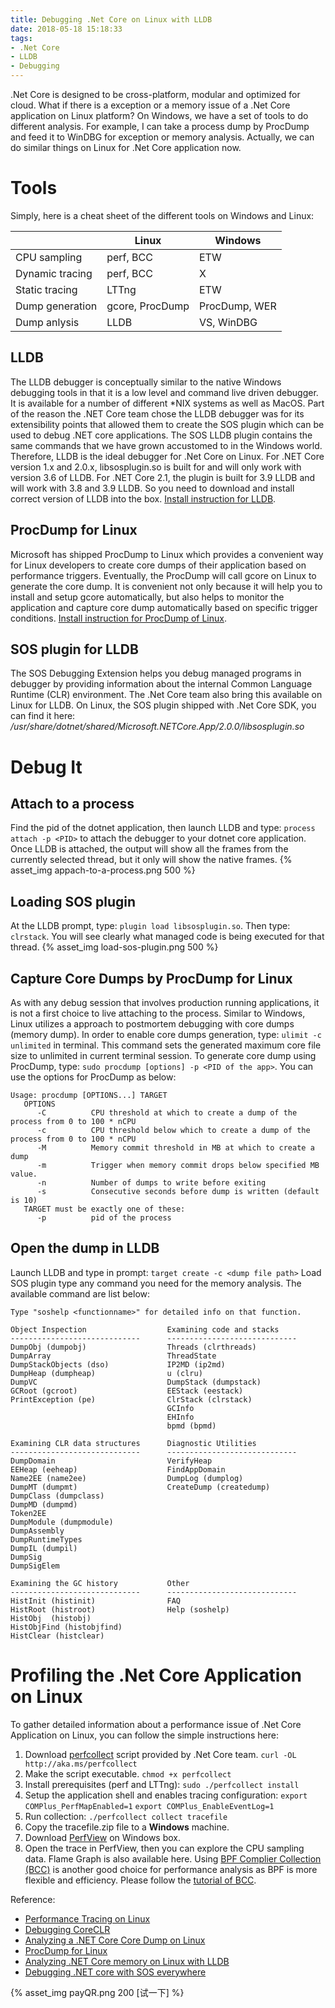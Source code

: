 ```yaml
---
title: Debugging .Net Core on Linux with LLDB
date: 2018-05-18 15:18:33
tags:
- .Net Core
- LLDB
- Debugging
---
```

.Net Core is designed to be cross-platform, modular and optimized for cloud. What if there is a exception or a memory issue of a .Net Core application on Linux platform? On Windows, we have a set of tools to do different analysis. For example, I can take a process dump by ProcDump and feed it to WinDBG for exception or memory analysis. 
Actually, we can do similar things on Linux for .Net Core application now.
<!-- more -->
# Tools
Simply, here is a cheat sheet of the different tools on Windows and Linux:

|                   | Linux             | Windows       |
| ----------------- | ----------------- | ------------- |
| CPU sampling      | perf, BCC         | ETW           |
| Dynamic tracing   | perf, BCC         | X             |
| Static tracing    | LTTng             | ETW           |
| Dump generation   | gcore, ProcDump   | ProcDump, WER |   
| Dump anlysis      | LLDB              | VS, WinDBG    |

## LLDB
The LLDB debugger is conceptually similar to the native Windows debugging tools in that it is a low level and command live driven debugger. It is available for a number of different *NIX systems as well as MacOS. Part of the reason the .NET Core team chose the LLDB debugger was for its extensibility points that allowed them to create the SOS plugin which can be used to debug .NET core applications. The SOS LLDB plugin contains the same commands that we have grown accustomed to in the Windows world. Therefore, LLDB is the ideal debugger for .Net Core on Linux.
For .NET Core version 1.x and 2.0.x, libsosplugin.so is built for and will only work with version 3.6 of LLDB. For .NET Core 2.1, the plugin is built for 3.9 LLDB and will work with 3.8 and 3.9 LLDB.
So you need to download and install correct version of LLDB into the box.
[Install instruction for LLDB](https://lldb.llvm.org/download.html).

## ProcDump for Linux
Microsoft has shipped ProcDump to Linux which provides a convenient way for Linux developers to create core dumps of their application based on performance triggers. Eventually, the ProcDump will call gcore on Linux to generate the core dump. It is convenient not only because it will help you to install and setup gcore automatically, but also helps to monitor the application and capture core dump automatically based on specific trigger conditions.
[Install instruction for ProcDump of Linux](https://github.com/Microsoft/ProcDump-for-Linux).

## SOS plugin for LLDB
The SOS Debugging Extension helps you debug managed programs in debugger by providing information about the internal Common Language Runtime (CLR) environment. The .Net Core team also bring this available on Linux for LLDB.
On Linux, the SOS plugin shipped with .Net Core SDK, you can find it here: _/usr/share/dotnet/shared/Microsoft.NETCore.App/2.0.0/libsosplugin.so_

# Debug It

## Attach to a process
Find the pid of the dotnet application, then launch LLDB and type: `process attach -p <PID>` to attach the debugger to your dotnet core application.
Once LLDB is attached, the output will show all the frames from the currently selected thread, but it only will show the native frames.
{% asset_img appach-to-a-process.png 500 %}

## Loading SOS plugin
At the LLDB prompt, type: `plugin load libsosplugin.so`.
Then type: `clrstack`. You will see clearly what managed code is being executed for that thread.
{% asset_img load-sos-plugin.png 500 %}

## Capture Core Dumps by ProcDump for Linux
As with any debug session that involves production running applications, it is not a first choice to live attaching to the process. Similar to Windows, Linux utilizes a approach to postmortem debugging with core dumps (memory dump).
In order to enable core dumps generation, type: `ulimit -c unlimited` in terminal. This command sets the generated maximum core file size to unlimited in current terminal session.
To generate core dump using ProcDump, type: `sudo procdump [options] -p <PID of the app>`. You can use the options for ProcDump as below:
```
Usage: procdump [OPTIONS...] TARGET
   OPTIONS
      -C          CPU threshold at which to create a dump of the process from 0 to 100 * nCPU
      -c          CPU threshold below which to create a dump of the process from 0 to 100 * nCPU
      -M          Memory commit threshold in MB at which to create a dump
      -m          Trigger when memory commit drops below specified MB value.
      -n          Number of dumps to write before exiting
      -s          Consecutive seconds before dump is written (default is 10)
   TARGET must be exactly one of these:
      -p          pid of the process
```

## Open the dump in LLDB
Launch LLDB and type in prompt: `target create -c <dump file path>`
Load SOS plugin type any command you need for the memory analysis. The available command are list below:
```
Type "soshelp <functionname>" for detailed info on that function.

Object Inspection                  Examining code and stacks
-----------------------------      -----------------------------
DumpObj (dumpobj)                  Threads (clrthreads)
DumpArray                          ThreadState
DumpStackObjects (dso)             IP2MD (ip2md)
DumpHeap (dumpheap)                u (clru)
DumpVC                             DumpStack (dumpstack)
GCRoot (gcroot)                    EEStack (eestack)
PrintException (pe)                ClrStack (clrstack)
                                   GCInfo
                                   EHInfo
                                   bpmd (bpmd)

Examining CLR data structures      Diagnostic Utilities
-----------------------------      -----------------------------
DumpDomain                         VerifyHeap
EEHeap (eeheap)                    FindAppDomain
Name2EE (name2ee)                  DumpLog (dumplog)
DumpMT (dumpmt)                    CreateDump (createdump)
DumpClass (dumpclass)
DumpMD (dumpmd)
Token2EE
DumpModule (dumpmodule)
DumpAssembly
DumpRuntimeTypes
DumpIL (dumpil)
DumpSig
DumpSigElem

Examining the GC history           Other
-----------------------------      -----------------------------
HistInit (histinit)                FAQ
HistRoot (histroot)                Help (soshelp)
HistObj  (histobj)
HistObjFind (histobjfind)
HistClear (histclear)
```

# Profiling the .Net Core Application on Linux
To gather detailed information about a performance issue of .Net Core  Application on Linux, you can follow the simple instructions here:
1.  Download [perfcollect](https://github.com/dotnet/coreclr/blob/master/Documentation/project-docs/linux-performance-tracing.md) script provided by .Net Core team.
    `curl -OL http://aka.ms/perfcollect`
2.  Make the script executable.
    `chmod +x perfcollect`
3.  Install prerequisites (perf and LTTng):
    `sudo ./perfcollect install`
4.  Setup the application shell and enables tracing configuration:
    `export COMPlus_PerfMapEnabled=1`
    `export COMPlus_EnableEventLog=1`
4.  Run collection:
    `./perfcollect collect tracefile`
5.  Copy the tracefile.zip file to a **Windows** machine.
6.  Download [PerfView](https://www.microsoft.com/en-us/download/details.aspx?id=28567) on Windows box.
7.  Open the trace in PerfView, then you can explore the CPU sampling data. Flame Graph is also available here.
Using [BPF Complier Collection (BCC)](https://github.com/iovisor/bcc) is another good choice for performance analysis as BPF is more flexible and efficiency. Please follow the [tutorial of BCC](https://github.com/iovisor/bcc/blob/master/docs/tutorial.md).

Reference:
* [Performance Tracing on Linux](https://github.com/dotnet/coreclr/blob/master/Documentation/project-docs/linux-performance-tracing.md)
* [Debugging CoreCLR](https://github.com/dotnet/coreclr/blob/master/Documentation/building/debugging-instructions.md)
* [Analyzing a .NET Core Core Dump on Linux ](http://blogs.microsoft.co.il/sasha/2017/02/26/analyzing-a-net-core-core-dump-on-linux/)
* [ProcDump for Linux](https://github.com/Microsoft/ProcDump-for-Linux)
* [Analyzing .NET Core memory on Linux with LLDB](https://codeblog.dotsandbrackets.com/net-core-memory-linux/)
* [Debugging .NET core with SOS everywhere](https://blogs.msdn.microsoft.com/premier_developer/2017/05/02/debugging-net-core-with-sos-everywhere/)

{% asset_img payQR.png 200 [试一下] %}





